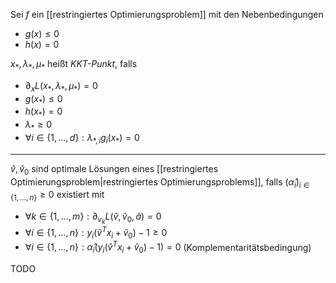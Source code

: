 Sei $f$ ein [[restringiertes Optimierungsproblem]] mit den Nebenbedingungen
- $g(x) \le 0$
- $h(x) = 0$

$x_*, \lambda_*, \mu_*$ heißt *KKT-Punkt*, falls
- $\partial_x L(x_*, \lambda_*, \mu_*) = 0$
- $g(x_*) \le 0$
- $h(x_*) = 0$
- $\lambda_* \ge 0$
- $\forall i \in \{ 1, \dots, d \} : \lambda_{*, i}g_i(x_*) = 0$

---

$\hat{v}, \hat{v}_0$ sind optimale Lösungen eines [[restringiertes Optimierungsproblem|restringiertes Optimierungsproblems]], falls $(\hat{\alpha}_i)_{i \in \{ 1, \dots, n \}} \ge 0$ existiert mit
- $\forall k \in \{ 1, \dots, m \} : \partial_{v_k} L(\hat{v}, \hat{v}_0, \hat{a}) = 0$
- $\forall i \in \{ 1, \dots, n \} : y_i(\hat{v}^Tx_i + \hat{v}_0) - 1 \ge 0$
- $\forall i \in \{ 1, \dots, n \} : \hat{\alpha}_i(y_i(\hat{v}^Tx_i + \hat{v}_0) - 1) = 0$ (Komplementaritätsbedingung)

TODO